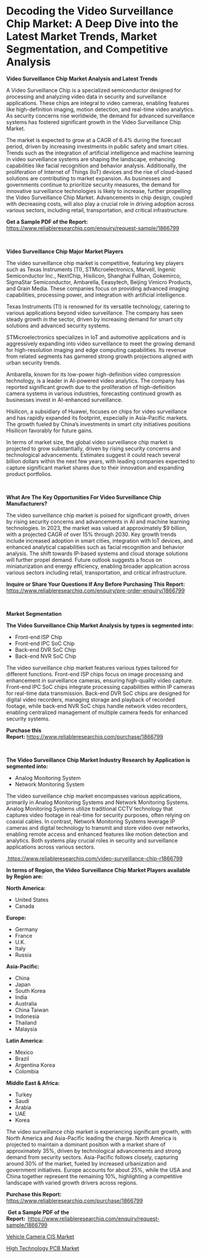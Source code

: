 <p><h1>Decoding the Video Surveillance Chip Market: A Deep Dive into the Latest Market Trends, Market Segmentation, and Competitive Analysis</h1></p><p><strong>Video Surveillance Chip Market Analysis and Latest Trends</strong></p>
<p><p>A Video Surveillance Chip is a specialized semiconductor designed for processing and analyzing video data in security and surveillance applications. These chips are integral to video cameras, enabling features like high-definition imaging, motion detection, and real-time video analytics. As security concerns rise worldwide, the demand for advanced surveillance systems has fostered significant growth in the Video Surveillance Chip Market.</p><p>The market is expected to grow at a CAGR of 6.4% during the forecast period, driven by increasing investments in public safety and smart cities. Trends such as the integration of artificial intelligence and machine learning in video surveillance systems are shaping the landscape, enhancing capabilities like facial recognition and behavior analysis. Additionally, the proliferation of Internet of Things (IoT) devices and the rise of cloud-based solutions are contributing to market expansion. As businesses and governments continue to prioritize security measures, the demand for innovative surveillance technologies is likely to increase, further propelling the Video Surveillance Chip Market. Advancements in chip design, coupled with decreasing costs, will also play a crucial role in driving adoption across various sectors, including retail, transportation, and critical infrastructure.</p></p>
<p><strong>Get a Sample PDF of the Report:&nbsp;</strong> <a href="https://www.reliableresearchiq.com/enquiry/request-sample/1866799?utm_campaign=1087&utm_medium=2&utm_source=Github&utm_content=ia&utm_term=13022025&utm_id=video-surveillance-chip">https://www.reliableresearchiq.com/enquiry/request-sample/1866799</a></p>
<p>&nbsp;</p>
<p><strong>Video Surveillance Chip Major Market Players</strong></p>
<p><p>The video surveillance chip market is competitive, featuring key players such as Texas Instruments (TI), STMicroelectronics, Marvell, Ingenic Semiconductor Inc., NextChip, Hisilicon, Shanghai Fullhan, Gokemirco, SigmaStar Semiconductor, Ambarella, Eeasytech, Beijing Vimicro Products, and Grain Media. These companies focus on providing advanced imaging capabilities, processing power, and integration with artificial intelligence.</p><p>Texas Instruments (TI) is renowned for its versatile technology, catering to various applications beyond video surveillance. The company has seen steady growth in the sector, driven by increasing demand for smart city solutions and advanced security systems. </p><p>STMicroelectronics specializes in IoT and automotive applications and is aggressively expanding into video surveillance to meet the growing demand for high-resolution imaging and edge computing capabilities. Its revenue from related segments has garnered strong growth projections aligned with urban security trends.</p><p>Ambarella, known for its low-power high-definition video compression technology, is a leader in AI-powered video analytics. The company has reported significant growth due to the proliferation of high-definition camera systems in various industries, forecasting continued growth as businesses invest in AI-enhanced surveillance.</p><p>Hisilicon, a subsidiary of Huawei, focuses on chips for video surveillance and has rapidly expanded its footprint, especially in Asia-Pacific markets. The growth fueled by China’s investments in smart city initiatives positions Hisilicon favorably for future gains.</p><p>In terms of market size, the global video surveillance chip market is projected to grow substantially, driven by rising security concerns and technological advancements. Estimates suggest it could reach several billion dollars within the next few years, with leading companies expected to capture significant market shares due to their innovation and expanding product portfolios.</p></p>
<p>&nbsp;</p>
<p><strong>What Are The Key Opportunities For Video Surveillance Chip Manufacturers?</strong></p>
<p><p>The video surveillance chip market is poised for significant growth, driven by rising security concerns and advancements in AI and machine learning technologies. In 2023, the market was valued at approximately $9 billion, with a projected CAGR of over 15% through 2030. Key growth trends include increased adoption in smart cities, integration with IoT devices, and enhanced analytical capabilities such as facial recognition and behavior analysis. The shift towards IP-based systems and cloud storage solutions will further propel demand. Future outlook suggests a focus on miniaturization and energy efficiency, enabling broader application across various sectors including retail, transportation, and critical infrastructure.</p></p>
<p><strong>Inquire or Share Your Questions If Any Before Purchasing This Report:</strong> <a href="https://www.reliableresearchiq.com/enquiry/pre-order-enquiry/1866799?utm_campaign=1087&utm_medium=2&utm_source=Github&utm_content=ia&utm_term=13022025&utm_id=video-surveillance-chip">https://www.reliableresearchiq.com/enquiry/pre-order-enquiry/1866799</a></p>
<p>&nbsp;</p>
<p><strong>Market Segmentation</strong></p>
<p><strong>The Video Surveillance Chip Market Analysis by types is segmented into:</strong></p>
<p><ul><li>Front-end ISP Chip</li><li>Front-end IPC SoC Chip</li><li>Back-end DVR SoC Chip</li><li>Back-end NVR SoC Chip</li></ul></p>
<p><p>The video surveillance chip market features various types tailored for different functions. Front-end ISP chips focus on image processing and enhancement in surveillance cameras, ensuring high-quality video capture. Front-end IPC SoC chips integrate processing capabilities within IP cameras for real-time data transmission. Back-end DVR SoC chips are designed for digital video recorders, managing storage and playback of recorded footage, while back-end NVR SoC chips handle network video recorders, enabling centralized management of multiple camera feeds for enhanced security systems.</p></p>
<p><strong>Purchase this Report:&nbsp;</strong><a href="https://www.reliableresearchiq.com/purchase/1866799?utm_campaign=1087&utm_medium=2&utm_source=Github&utm_content=ia&utm_term=13022025&utm_id=video-surveillance-chip">https://www.reliableresearchiq.com/purchase/1866799</a></p>
<p>&nbsp;</p>
<p><strong>The Video Surveillance Chip Market Industry Research by Application is segmented into:</strong></p>
<p><ul><li>Analog Monitoring System</li><li>Network Monitoring System</li></ul></p>
<p><p>The video surveillance chip market encompasses various applications, primarily in Analog Monitoring Systems and Network Monitoring Systems. Analog Monitoring Systems utilize traditional CCTV technology that captures video footage in real-time for security purposes, often relying on coaxial cables. In contrast, Network Monitoring Systems leverage IP cameras and digital technology to transmit and store video over networks, enabling remote access and enhanced features like motion detection and analytics. Both systems play crucial roles in security and surveillance applications across various sectors.</p></p>
<p><a href="https://www.reliableresearchiq.com/video-surveillance-chip-r1866799?utm_campaign=1087&utm_medium=2&utm_source=Github&utm_content=ia&utm_term=13022025&utm_id=video-surveillance-chip">&nbsp;https://www.reliableresearchiq.com/video-surveillance-chip-r1866799</a></p>
<p><strong>In terms of Region, the Video Surveillance Chip Market Players available by Region are:</strong></p>
<p>
    <p> <strong> North America: </strong>
        <ul>
            <li>United States</li>
            <li>Canada</li>
        </ul>
        </p> 
    <p> <strong> Europe: </strong>
        <ul>
            <li>Germany</li>
            <li>France</li>
            <li>U.K.</li>
            <li>Italy</li>
            <li>Russia</li>
        </ul>
        </p> 
    <p> <strong> Asia-Pacific: </strong>
        <ul>
            <li>China</li>
            <li>Japan</li>
            <li>South Korea</li>
            <li>India</li>
            <li>Australia</li>
            <li>China Taiwan</li>
            <li>Indonesia</li>
            <li>Thailand</li>
            <li>Malaysia</li>
        </ul>
        </p> 
    <p> <strong> Latin America: </strong>
        <ul>
            <li>Mexico</li>
            <li>Brazil</li>
            <li>Argentina Korea</li>
            <li>Colombia</li>
        </ul>
        </p> 
    <p> <strong> Middle East & Africa: </strong>
        <ul>
            <li>Turkey</li>
            <li>Saudi</li>
            <li>Arabia</li>
            <li>UAE</li>
            <li>Korea</li>
        </ul>
    </p>
    </p>
<p><p>The video surveillance chip market is experiencing significant growth, with North America and Asia-Pacific leading the charge. North America is projected to maintain a dominant position with a market share of approximately 35%, driven by technological advancements and strong demand from security sectors. Asia-Pacific follows closely, capturing around 30% of the market, fueled by increased urbanization and government initiatives. Europe accounts for about 25%, while the USA and China together represent the remaining 10%, highlighting a competitive landscape with varied growth drivers across regions.</p></p>
<p><strong>Purchase this Report: </strong><a href="https://www.reliableresearchiq.com/purchase/1866799?utm_campaign=1087&utm_medium=2&utm_source=Github&utm_content=ia&utm_term=13022025&utm_id=video-surveillance-chip">https://www.reliableresearchiq.com/purchase/1866799</a></p>
<p>&nbsp;<strong>Get a Sample PDF of the Report:&nbsp;&nbsp;</strong><a href="https://www.reliableresearchiq.com/enquiry/request-sample/1866799?utm_campaign=1087&utm_medium=2&utm_source=Github&utm_content=ia&utm_term=13022025&utm_id=video-surveillance-chip">https://www.reliableresearchiq.com/enquiry/request-sample/1866799</a></p>
<p><strong></strong></p>
<p><p><a href="https://github.com/shrebasokib/Market-Research-Report-List-1/blob/main/vehicle-camera-cis-market.md?utm_campaign=1087&utm_medium=2&utm_source=Github&utm_content=ia&utm_term=13022025&utm_id=video-surveillance-chip">Vehicle Camera CIS Market</a></p><p><a href="https://github.com/unkelummaru8/Market-Research-Report-List-1/blob/main/high-technology-pcb-market.md?utm_campaign=1087&utm_medium=2&utm_source=Github&utm_content=ia&utm_term=13022025&utm_id=video-surveillance-chip">High Technology PCB Market</a></p></p>